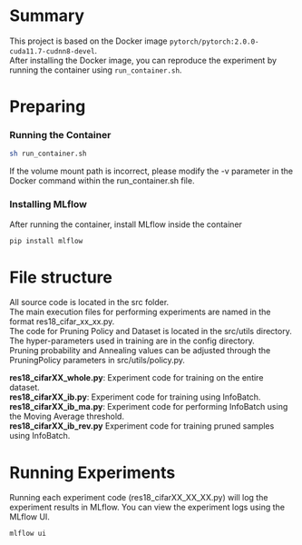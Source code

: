 # Summary
This project is based on the Docker image `pytorch/pytorch:2.0.0-cuda11.7-cudnn8-devel`.\
After installing the Docker image, you can reproduce the experiment by running the container using `run_container.sh`.

# Preparing

### Running the Container

```sh
sh run_container.sh
```
If the volume mount path is incorrect, please modify the -v parameter in the Docker command within the run_container.sh file.

###  Installing MLflow
After running the container, install MLflow inside the container
```sh
pip install mlflow
```

# File structure
All source code is located in the src folder.\
The main execution files for performing experiments are named in the format res18_cifar_xx_xx.py.\
The code for Pruning Policy and Dataset is located in the src/utils directory.\
The hyper-parameters used in training are in the config directory.\
Pruning probability and Annealing values can be adjusted through the PruningPolicy parameters in src/utils/policy.py.


**res18_cifarXX_whole.py**: Experiment code for training on the entire dataset.\
**res18_cifarXX_ib.py**: Experiment code for training using InfoBatch.\
**res18_cifarXX_ib_ma.py**: Experiment code for performing InfoBatch using the Moving Average threshold.\
**res18_cifarXX_ib_rev.py** Experiment code for training pruned samples using InfoBatch.

# Running Experiments
Running each experiment code (res18_cifarXX_XX_XX.py) will log the experiment results in MLflow.
You can view the experiment logs using the MLflow UI.
```sh
mlflow ui
```
